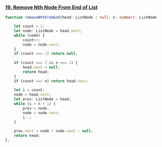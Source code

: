 ### [19. Remove Nth Node From End of List](https://leetcode.com/problems/remove-nth-node-from-end-of-list/)
```typescript
function removeNthFromEnd(head: ListNode | null, n: number): ListNode | null {

    let count = 1;
    let node: ListNode = head.next;
    while (node) {
        count++;
        node = node.next;
    }
    if (count === 1) return null;
    
    if (count === 2 && n === 1) {
        head.next = null;
        return head;
    }
    if (count === n) return head.next;
    
    let i = count;
    node = head.next;
    let prev: ListNode = head;
    while (i > n + 1) {
        prev = node;
        node = node.next;
        i--;
    }
    
    prev.next = node ? node.next : null;
    return head;
};
```
